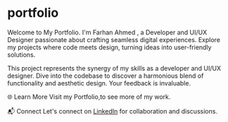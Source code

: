 # portfolio
Welcome to My Portfolio. I'm Farhan Ahmed , a Developer and UI/UX Designer passionate about crafting seamless digital experiences. Explore my projects where code meets design, turning ideas into user-friendly solutions.

This project represents the synergy of my skills as a developer and UI/UX designer. Dive into the codebase to discover a harmonious blend of functionality and aesthetic design. Your feedback is invaluable.

🌐 Learn More
Visit my Portfolio,to see more of my work.

📬 Connect
Let's connect on [LinkedIn](https://www.linkedin.com/in/farhan-ahmed22/) for collaboration and discussions.
